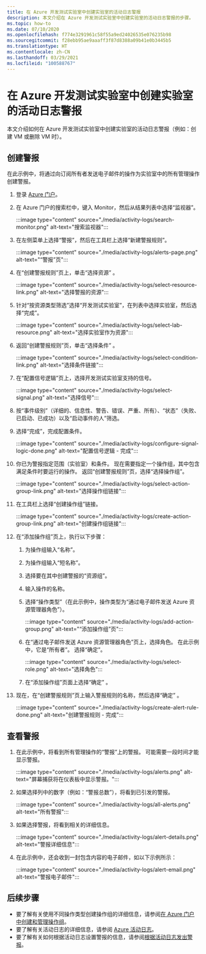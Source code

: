 ```yaml
---
title: 在 Azure 开发测试实验室中创建实验室的活动日志警报
description: 本文介绍在 Azure 开发测试实验室中创建实验室的活动日志警报的步骤。
ms.topic: how-to
ms.date: 07/10/2020
ms.openlocfilehash: f774e3291961c58f55a9ed24026535e076235b98
ms.sourcegitcommit: f28ebb95ae9aaaff3f87d8388a09b41e0b3445b5
ms.translationtype: HT
ms.contentlocale: zh-CN
ms.lasthandoff: 03/29/2021
ms.locfileid: "100588767"
---
```

# <a name="create-activity-log-alerts-for-labs-in-azure-devtest-labs"></a>在 Azure 开发测试实验室中创建实验室的活动日志警报
本文介绍如何在 Azure 开发测试实验室中创建实验室的活动日志警报（例如：创建 VM 或删除 VM 时）。

## <a name="create-alerts"></a>创建警报
在此示例中，将通过向订阅所有者发送电子邮件的操作为实验室中的所有管理操作创建警报。 

1. 登录 [Azure 门户](https://portal.azure.com)。
1. 在 Azure 门户的搜索栏中，键入 Monitor，然后从结果列表中选择“监视器”。 

    :::image type="content" source="./media/activity-logs/search-monitor.png" alt-text="搜索监视器":::        
1. 在左侧菜单上选择“警报”，然后在工具栏上选择“新建警报规则”。 

    :::image type="content" source="./media/activity-logs/alerts-page.png" alt-text="“警报”页":::    
1. 在“创建警报规则”页上，单击“选择资源” 。 

    :::image type="content" source="./media/activity-logs/select-resource-link.png" alt-text="选择警报的资源":::        
1. 针对“按资源类型筛选”选择“开发测试实验室”，在列表中选择实验室，然后选择“完成”。

    :::image type="content" source="./media/activity-logs/select-lab-resource.png" alt-text="选择实验室作为资源":::
1. 返回“创建警报规则”页，单击“选择条件” 。 

    :::image type="content" source="./media/activity-logs/select-condition-link.png" alt-text="选择条件链接":::    
1. 在“配置信号逻辑”页上，选择开发测试实验室支持的信号。 

    :::image type="content" source="./media/activity-logs/select-signal.png" alt-text="选择信号":::
1. 按“事件级别”（详细的、信息性、警告、错误、严重、所有）、“状态”（失败、已启动、已成功）以及“启动事件的人”筛选。 
1. 选择“完成”，完成配置条件。 

    :::image type="content" source="./media/activity-logs/configure-signal-logic-done.png" alt-text="配置信号逻辑 - 完成":::
1. 你已为警报指定范围（实验室）和条件。 现在需要指定一个操作组，其中包含满足条件时要运行的操作。 返回“创建警报规则”页，选择“选择操作组”。 

    :::image type="content" source="./media/activity-logs/select-action-group-link.png" alt-text="选择操作组链接":::
1. 在工具栏上选择“创建操作组”链接。 

    :::image type="content" source="./media/activity-logs/create-action-group-link.png" alt-text="创建操作组链接":::
1. 在“添加操作组”页上，执行以下步骤：
    1. 为操作组输入“名称”。
    1. 为操作组输入“短名称”。 
    1. 选择要在其中创建警报的“资源组”。 
    1. 输入操作的名称。 
    1. 选择“操作类型”（在此示例中，操作类型为“通过电子邮件发送 Azure 资源管理器角色”）。 

        :::image type="content" source="./media/activity-logs/add-action-group.png" alt-text="“添加操作组”页":::
    1. 在“通过电子邮件发送 Azure 资源管理器角色”页上，选择角色。 在此示例中，它是“所有者”。 选择“确定”。  

        :::image type="content" source="./media/activity-logs/select-role.png" alt-text="选择角色":::            
    1. 在“添加操作组”页面上选择“确定” 。 
1. 现在，在“创建警报规则”页上输入警报规则的名称，然后选择“确定” 。 

    :::image type="content" source="./media/activity-logs/create-alert-rule-done.png" alt-text="创建警报规则 - 完成":::

## <a name="view-alerts"></a>查看警报 
1. 在此示例中，将看到所有管理操作的“警报”上的警报。 可能需要一段时间才能显示警报。 

    :::image type="content" source="./media/activity-logs/alerts.png" alt-text="屏幕捕获将在仪表板中显示警报。":::
1. 如果选择列中的数字（例如：“警报总数”），将看到已引发的警报。 

    :::image type="content" source="./media/activity-logs/all-alerts.png" alt-text="所有警报":::
1. 如果选择警报，将看到相关的详细信息。 

    :::image type="content" source="./media/activity-logs/alert-details.png" alt-text="警报详细信息":::
1. 在此示例中，还会收到一封包含内容的电子邮件，如以下示例所示： 

    :::image type="content" source="./media/activity-logs/alert-email.png" alt-text="警报电子邮件":::

## <a name="next-steps"></a>后续步骤
- 要了解有关使用不同操作类型创建操作组的详细信息，请参阅[在 Azure 门户中创建和管理操作组](../azure-monitor/alerts/action-groups.md)。
- 要了解有关活动日志的详细信息，请参阅 [Azure 活动日志](../azure-monitor/essentials/activity-log.md)。
- 要了解有关如何根据活动日志设置警报的信息，请参阅[根据活动日志发出警报](../azure-monitor/alerts/activity-log-alerts.md)。

